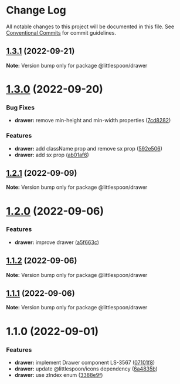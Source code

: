 # Change Log

All notable changes to this project will be documented in this file.
See [Conventional Commits](https://conventionalcommits.org) for commit guidelines.

## [1.3.1](https://github.com/little-spoon-dev/design-system/compare/@littlespoon/drawer@1.3.0...@littlespoon/drawer@1.3.1) (2022-09-21)

**Note:** Version bump only for package @littlespoon/drawer

# [1.3.0](https://github.com/little-spoon-dev/design-system/compare/@littlespoon/drawer@1.2.1...@littlespoon/drawer@1.3.0) (2022-09-20)

### Bug Fixes

- **drawer:** remove min-height and min-width properties ([7cd8282](https://github.com/little-spoon-dev/design-system/commit/7cd8282a08e5cbdc6160db7972ad3c786ad40a55))

### Features

- **drawer:** add className prop and remove sx prop ([592e506](https://github.com/little-spoon-dev/design-system/commit/592e50604bb9c18cd66a7cd3cc270672ad6ed12f))
- **drawer:** add sx prop ([ab01af6](https://github.com/little-spoon-dev/design-system/commit/ab01af6c9cf457bf352939e3dc3ca0a4073417f1))

## [1.2.1](https://github.com/little-spoon-dev/design-system/compare/@littlespoon/drawer@1.2.0...@littlespoon/drawer@1.2.1) (2022-09-09)

**Note:** Version bump only for package @littlespoon/drawer

# [1.2.0](https://github.com/little-spoon-dev/design-system/compare/@littlespoon/drawer@1.1.2...@littlespoon/drawer@1.2.0) (2022-09-06)

### Features

- **drawer:** improve drawer ([a5f663c](https://github.com/little-spoon-dev/design-system/commit/a5f663c8c7a00bf6f2849192139988acd2e4e6b4))

## [1.1.2](https://github.com/little-spoon-dev/design-system/compare/@littlespoon/drawer@1.1.1...@littlespoon/drawer@1.1.2) (2022-09-06)

**Note:** Version bump only for package @littlespoon/drawer

## [1.1.1](https://github.com/little-spoon-dev/design-system/compare/@littlespoon/drawer@1.1.0...@littlespoon/drawer@1.1.1) (2022-09-06)

**Note:** Version bump only for package @littlespoon/drawer

# 1.1.0 (2022-09-01)

### Features

- **drawer:** implement Drawer component LS-3567 ([07101f8](https://github.com/little-spoon-dev/design-system/commit/07101f8d936c624465dc09c2f6da24d34bf1557e))
- **drawer:** update @littlespoon/icons dependency ([6a4835b](https://github.com/little-spoon-dev/design-system/commit/6a4835b2b345ecbff752c35a51576ef134a9f4ee))
- **drawer:** use zIndex enum ([3388e9f](https://github.com/little-spoon-dev/design-system/commit/3388e9f9f1efdec6b317596c0f5ec2f414449ed9))
